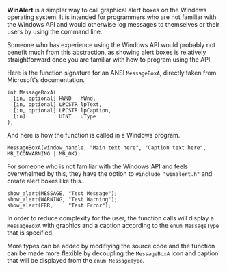 **WinAlert** is a simpler way to call graphical alert boxes on the Windows operating system. It is intended for programmers who are not familiar with the Windows API and would otherwise log messages to themselves or their users by using the command line. 

Someone who has experience using the Windows API would probably not benefit much from this abstraction, as showing alert boxes is relatively straightforward once you are familiar with how to program using the API.

Here is the function signature for an ANSI ```MessageBoxA```, directly taken from Microsoft's documentation.
```
int MessageBoxA(
  [in, optional] HWND   hWnd,
  [in, optional] LPCSTR lpText,
  [in, optional] LPCSTR lpCaption,
  [in]           UINT   uType
);
```
And here is how the function is called in a Windows program.

```MessageBoxA(window_handle, "Main text here", "Caption text here", MB_ICONWARNING | MB_OK);```

For someone who is not familiar with the Windows API and feels overwhelmed by this, they have the option to ```#include "winalert.h"``` and create alert boxes like this...

```
show_alert(MESSAGE, "Test Message");
show_alert(WARNING, "Test Warning");
show_alert(ERR,     "Test Error");
```
In order to reduce complexity for the user, the function calls will display a ```MessageBoxA``` with graphics and a caption according to the ```enum MessageType``` that is specified.

More types can be added by modifiying the source code and the function can be made more flexible by decoupling the ```MessageBoxA``` icon and caption that will be displayed from the ```enum MessageType```.
